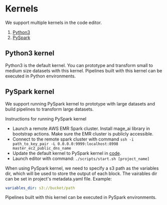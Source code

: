 # Kernels

We support multiple kernels in the code editor.

1. [Python3](#debugging)
1. [PySpark](#guides)

## Python3 kernel
Python3 is the default kernel. You can prototype and transform small to medium size datasets with this kernel. Pipelines built with this kernel can be executed in Python environments.

## PySpark kernel
We support running PySpark kernel to prototype with large datasets and build pipelines to transform large datasets.

Instructions for running PySpark kernel
* Launch a remote AWS EMR Spark cluster. Install mage_ai library in bootstrap actions. Make sure the EMR cluster is publicly accessible.
* Connect to the remote spark cluster with command `ssh -i path_to_key_pair -L 0.0.0.0:9999:localhost:8998 master_ec2_public_dns_name`
* Update the default kernel to PySpark kernel in [code](https://github.com/mage-ai/mage-ai/blob/master/mage_ai/server/kernels.py#L11).
* Launch editor with command: `./scripts/start.sh [project_name]`

When using PySpark kernel, we need to specify a s3 path as the variables dir, which will be used to store the output of each block. The vairables dir can be set in project's metadata.yaml file. Example:
```yaml
variables_dir: s3://bucket/path
```

Pipelines built with this kernel can be executed in PySpark environments.
